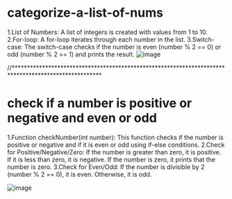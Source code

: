 # categorize-a-list-of-nums
1.List of Numbers: A list of integers is created with values from 1 to 10.
2.For-loop: A for-loop iterates through each number in the list.
3.Switch-case: The switch-case checks if the number is even (number % 2 == 0) or odd (number % 2 == 1) and prints the result.
![image](https://github.com/user-attachments/assets/03fbe356-4e99-4961-bb28-ae492ba3e644)


//*****************************************************************************************************

# check if a number is positive or negative and even or odd
1.Function checkNumber(int number): This function checks if the number is positive or negative and if it is even or odd using if-else conditions.
2.Check for Positive/Negative/Zero:
 If the number is greater than zero, it is positive.
 If it is less than zero, it is negative.
 If the number is zero, it prints that the number is zero.
3.Check for Even/Odd:
 If the number is divisible by 2 (number % 2 == 0), it is even.
 Otherwise, it is odd.


![image](https://github.com/user-attachments/assets/ab07b0f0-7d45-4308-9f1c-a2a483bcb68e)
